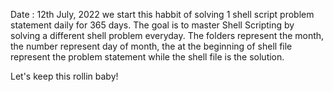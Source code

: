 Date : 12th July, 2022 we start this habbit of solving 1 shell script problem statement daily for 365 days.
The goal is to master Shell Scripting by solving a different shell problem everyday.
The folders represent the month, the number represent day of month,  the at the beginning of shell file represent the problem statement while the shell file is the solution.


Let's keep this rollin baby!
